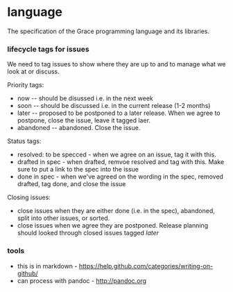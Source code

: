 # language

The specification of the Grace programming language and its libraries.

### lifecycle tags for issues

We need to tag issues to show where they are up to and to manage what we look at or discuss.

Priority tags:
 - now -- should be disussed i.e. in the next week
 - soon -- should be discussed i.e. in the current release (1-2 months)
 - later -- proposed to be postponed to a later release.  When we agree to postpone, close the issue, leave it tagged laer.
 - abandoned -- abandoned. Close the issue. 
  
Status tags: 
   - resolved: to be specced - when we agree on an issue, tag it with this. 
   - drafted in spec - when drafted, remvoe resolved and tag with this. Make sure to put a link to the spec into the issue
   - done in spec - when we've agreed on the wording in the spec, removed drafted, tag done, and close the issue 

Closing issues:
  - close issues when they are either done (i.e. in the spec), abandoned, split into other issues, or sorted.
  - close issues when we agree they are postponed. Release planning should looked through closed issues tagged *later*


### tools
 - this is in markdown - https://help.github.com/categories/writing-on-github/ 
 - can process with pandoc - http://pandoc.org
